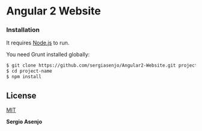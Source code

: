 # Angular 2 Website

### Installation

It requires [Node.js](https://nodejs.org/) to run.

You need Grunt installed globally:

```sh
$ git clone https://github.com/sergiasenjo/Angular2-Website.git project-name
$ cd project-name
$ npm install
```

License
----
[MIT](https://opensource.org/licenses/MIT)


**Sergio Asenjo**
